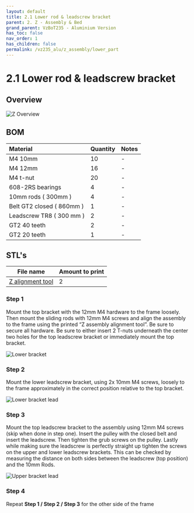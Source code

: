 ```yaml
---
layout: default
title: 2.1 Lower rod & leadscrew bracket
parent: 2. Z - Assembly & Bed
grand_parent: VzBoT235 - Aluminium Version
has_toc: false
nav_order: 1
has_children: false
permalink: /vz235_alu/z_assembly/lower_part
---
```


# 2.1 Lower rod & leadscrew bracket

## Overview

![Z Overview](../../assets/images/manual/vz235_alu/z_assembly/lower_part/overview.png)

## BOM

| Material                  | Quantity | Notes |
|:--------------------------|:---------|:------|
| M4 10mm                   | 10       | -     |
| M4 12mm                   | 16       | -     |
| M4 t-nut                  | 20       | -     |
| 608-2RS bearings          | 4        | -     |
| 10mm rods ( 300mm )       | 4        | -     |
| Belt GT2 closed ( 860mm ) | 1        | -     |
| Leadscrew TR8 ( 300 mm )  | 2        | -     |
| GT2 40 teeth              | 2        | -     |
| GT2 20 teeth              | 1        | -     |

## STL's

| File name | Amount to print |
|-----------|-----------------|
| <a href="https://github.com/VzBoT3D/VzBoT-Vz235/blob/main/Assemblies%20%26%20STL/Tools/Z%20allignment%20tool%2010mm%20rod%20VZ235%20VZ%20printhead.stl" target="_blank">Z alignment tool</a> | 2 |


### Step 1

Mount the top bracket with the 12mm M4 hardware to the frame loosely. Then mount the sliding rods with 12mm M4 screws and align the assembly to the frame using the printed “Z assembly alignment tool”. Be sure to secure all hardware. Be sure to either insert 2 T-nuts underneath the center two holes for the top leadscrew bracket or immediately mount the top bracket.

![Lower bracket](../../assets/images/manual/vz235_alu/z_assembly/lower_part/lower_bracket.png)

### Step 2

Mount the lower leadscrew bracket, using 2x 10mm M4 screws, loosely to the frame approximately in the correct position relative to the top bracket.

![Lower bracket lead](../../assets/images/manual/vz235_alu/z_assembly/lower_part/lower_bracket_lead.png)

### Step 3

Mount the top leadscrew bracket to the assembly using 12mm M4 screws (skip when done in step one). Insert the pulley with the closed belt and insert the leadscrew. Then tighten the grub screws on the pulley. Lastly while making sure the leadscrew is perfectly straight up tighten the screws on the upper and lower leadscrew brackets. This can be checked by measuring the distance on both sides between the leadscrew (top position) and the 10mm Rods.

![Upper bracket lead](../../assets/images/manual/vz235_alu/z_assembly/lower_part/upper_bracket_lead.png)

### Step 4

Repeat **Step 1 / Step 2 / Step 3** for the other side of the frame